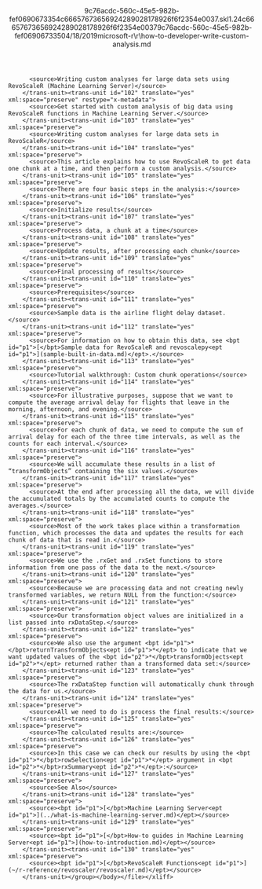 <?xml version="1.0"?><xliff version="1.2" xmlns="urn:oasis:names:tc:xliff:document:1.2" xmlns:xsi="http://www.w3.org/2001/XMLSchema-instance" xsi:schemaLocation="urn:oasis:names:tc:xliff:document:1.2 xliff-core-1.2-transitional.xsd"><file datatype="xml" original="how-to-developer-write-custom-analysis.md" source-language="en-US" target-language="en-US"><header><tool tool-id="mdxliff" tool-name="mdxliff" tool-version="1.0-d1654b2" tool-company="Microsoft" /><xliffext:skl_file_name xmlns:xliffext="urn:microsoft:content:schema:xliffextensions">9c76acdc-560c-45e5-982b-fef0690673354c66657673656924289028178926f6f2354e0037.skl</xliffext:skl_file_name><xliffext:version xmlns:xliffext="urn:microsoft:content:schema:xliffextensions">1.2</xliffext:version><xliffext:ms.openlocfilehash xmlns:xliffext="urn:microsoft:content:schema:xliffextensions">4c66657673656924289028178926f6f2354e0037</xliffext:ms.openlocfilehash><xliffext:ms.sourcegitcommit xmlns:xliffext="urn:microsoft:content:schema:xliffextensions">9c76acdc-560c-45e5-982b-fef069067335</xliffext:ms.sourcegitcommit><xliffext:ms.lasthandoff xmlns:xliffext="urn:microsoft:content:schema:xliffextensions">04/18/2019</xliffext:ms.lasthandoff><xliffext:ms.openlocfilepath xmlns:xliffext="urn:microsoft:content:schema:xliffextensions">microsoft-r\r\how-to-developer-write-custom-analysis.md</xliffext:ms.openlocfilepath></header><body><group id="content" extype="content"><trans-unit id="101" translate="yes" xml:space="preserve" restype="x-metadata">
          <source>Writing custom analyses for large data sets using RevoScaleR (Machine Learning Server)</source>
        </trans-unit><trans-unit id="102" translate="yes" xml:space="preserve" restype="x-metadata">
          <source>Get started with custom analysis of big data using RevoScaleR functions in Machine Learning Server.</source>
        </trans-unit><trans-unit id="103" translate="yes" xml:space="preserve">
          <source>Writing custom analyses for large data sets in RevoScaleR</source>
        </trans-unit><trans-unit id="104" translate="yes" xml:space="preserve">
          <source>This article explains how to use RevoScaleR to get data one chunk at a time, and then perform a custom analysis.</source>
        </trans-unit><trans-unit id="105" translate="yes" xml:space="preserve">
          <source>There are four basic steps in the analysis:</source>
        </trans-unit><trans-unit id="106" translate="yes" xml:space="preserve">
          <source>Initialize results</source>
        </trans-unit><trans-unit id="107" translate="yes" xml:space="preserve">
          <source>Process data, a chunk at a time</source>
        </trans-unit><trans-unit id="108" translate="yes" xml:space="preserve">
          <source>Update results, after processing each chunk</source>
        </trans-unit><trans-unit id="109" translate="yes" xml:space="preserve">
          <source>Final processing of results</source>
        </trans-unit><trans-unit id="110" translate="yes" xml:space="preserve">
          <source>Prerequisites</source>
        </trans-unit><trans-unit id="111" translate="yes" xml:space="preserve">
          <source>Sample data is the airline flight delay dataset.</source>
        </trans-unit><trans-unit id="112" translate="yes" xml:space="preserve">
          <source>For information on how to obtain this data, see <bpt id="p1">[</bpt>Sample data for RevoScaleR and revoscalepy<ept id="p1">](sample-built-in-data.md)</ept>.</source>
        </trans-unit><trans-unit id="113" translate="yes" xml:space="preserve">
          <source>Tutorial walkthrough: Custom chunk operations</source>
        </trans-unit><trans-unit id="114" translate="yes" xml:space="preserve">
          <source>For illustrative purposes, suppose that we want to compute the average arrival delay for flights that leave in the morning, afternoon, and evening.</source>
        </trans-unit><trans-unit id="115" translate="yes" xml:space="preserve">
          <source>For each chunk of data, we need to compute the sum of arrival delay for each of the three time intervals, as well as the counts for each interval.</source>
        </trans-unit><trans-unit id="116" translate="yes" xml:space="preserve">
          <source>We will accumulate these results in a list of “transformObjects” containing the six values.</source>
        </trans-unit><trans-unit id="117" translate="yes" xml:space="preserve">
          <source>At the end after processing all the data, we will divide the accumulated totals by the accumulated counts to compute the averages.</source>
        </trans-unit><trans-unit id="118" translate="yes" xml:space="preserve">
          <source>Most of the work takes place within a transformation function, which processes the data and updates the results for each chunk of data that is read in.</source>
        </trans-unit><trans-unit id="119" translate="yes" xml:space="preserve">
          <source>We use the .rxGet and .rxSet functions to store information from one pass of the data to the next.</source>
        </trans-unit><trans-unit id="120" translate="yes" xml:space="preserve">
          <source>Because we are processing data and not creating newly transformed variables, we return NULL from the function:</source>
        </trans-unit><trans-unit id="121" translate="yes" xml:space="preserve">
          <source>Our transformation object values are initialized in a list passed into rxDataStep.</source>
        </trans-unit><trans-unit id="122" translate="yes" xml:space="preserve">
          <source>We also use the argument <bpt id="p1">*</bpt>returnTransformObjects<ept id="p1">*</ept> to indicate that we want updated values of the <bpt id="p2">*</bpt>transformObjects<ept id="p2">*</ept> returned rather than a transformed data set:</source>
        </trans-unit><trans-unit id="123" translate="yes" xml:space="preserve">
          <source>The rxDataStep function will automatically chunk through the data for us.</source>
        </trans-unit><trans-unit id="124" translate="yes" xml:space="preserve">
          <source>All we need to do is process the final results:</source>
        </trans-unit><trans-unit id="125" translate="yes" xml:space="preserve">
          <source>The calculated results are:</source>
        </trans-unit><trans-unit id="126" translate="yes" xml:space="preserve">
          <source>In this case we can check our results by using the <bpt id="p1">*</bpt>rowSelection<ept id="p1">*</ept> argument in <bpt id="p2">*</bpt>rxSummary<ept id="p2">*</ept>:</source>
        </trans-unit><trans-unit id="127" translate="yes" xml:space="preserve">
          <source>See Also</source>
        </trans-unit><trans-unit id="128" translate="yes" xml:space="preserve">
          <source><bpt id="p1">[</bpt>Machine Learning Server<ept id="p1">](../what-is-machine-learning-server.md)</ept></source>
        </trans-unit><trans-unit id="129" translate="yes" xml:space="preserve">
          <source><bpt id="p1">[</bpt>How-to guides in Machine Learning Server<ept id="p1">](how-to-introduction.md)</ept></source>
        </trans-unit><trans-unit id="130" translate="yes" xml:space="preserve">
          <source><bpt id="p1">[</bpt>RevoScaleR Functions<ept id="p1">](~/r-reference/revoscaler/revoscaler.md)</ept></source>
        </trans-unit></group></body></file></xliff>